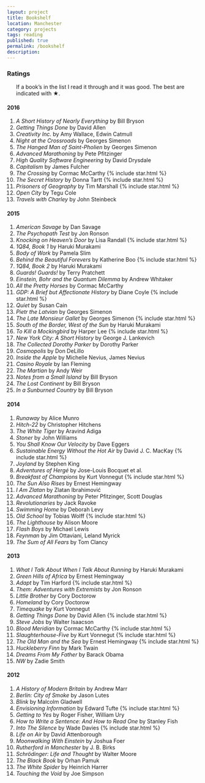 ```yaml
---
layout: project
title: Bookshelf
location: Manchester
category: projects
tags: reading
published: true
permalink: /bookshelf
description:
---
```


<!-- <section> -->

<!-- 

<h1>Wishlist</h1>

If you would like to contribute to this habit, I&rsquo;m always delighted to 
from my wishlist.

</aside> -->

<!-- </section> -->

<section>

<aside class="sidebox">

<h1>Ratings</h1>

<ul>If a book&rsquo;s in the list I read it through and it was good. The best are indicated with <span class="rating">&#9733;</span>.</ul>

</aside>

<h4>2016</h4>

<ol>
<li><em>A Short History of Nearly Everything</em> by Bill Bryson</li>
<li><em>Getting Things Done</em> by David Allen</li>
<li><em>Creativity Inc.</em> by Amy Wallace, Edwin Catmull</li>
<li><em>Night at the Crossroads</em> by Georges Simenon</li>
<li><em>The Hanged Man of Saint-Pholien</em> by Georges Simenon</li>
<li><em>Advanced Marathoning</em> by Pete Pfitzinger</li>
<li><em>High Quality Software Engineering</em> by David Drysdale</li>  
<li><em>Capitalism</em> by James Fulcher</li>
<li><em>The Crossing</em> by Cormac McCarthy {% include star.html %}</li>
<li><em>The Secret History</em> by Donna Tartt {% include star.html %}</li>
<li><em>Prisoners of Geography</em> by Tim Marshall {% include star.html %}</li>
<li><em>Open City</em> by Tegu Cole</li> 
<li><em>Travels with Charley</em> by John Steinbeck</li>

</ol>

<!-- <li><em>TITLE</em> by AUTHOR</li> -->

<h4>2015</h4>

<ol>
<li><em>American Savage</em> by Dan Savage</li>
<li><em>The Psychopath Test</em> by Jon Ronson</li>
<li><em>Knocking on Heaven&rsquo;s Door</em> by Lisa Randall {% include star.html %}</li>
<li><em>1Q84, Book 1</em> by Haruki Murakami</li>
<li><em>Body of Work</em> by Pamela Slim</li>
<li><em>Behind the Beautiful Forevers</em> by Katherine Boo {% include star.html %}</li>
<li><em>1Q84, Book 2</em> by Haruki Murakami</li>
<li><em>Guards! Guards!</em> by Terry Pratchett</li>
<li><em>Einstein, Bohr and the Quantum Dilemma</em> by Andrew Whitaker</li>
<li><em>All the Pretty Horses</em> by Cormac McCarthy</li>
<li><em>GDP: A Brief but Affectionate History</em> by Diane Coyle {% include star.html %}</li>
<li><em>Quiet</em> by Susan Cain</li>

<li><em>Pietr the Latvian</em> by Georges Simenon</li>
<li><em>The Late Monsieur Gallet</em> by Georges Simenon {% include star.html %}</li>
<li><em>South of the Border, West of the Sun</em> by Haruki Murakami</li>
<li><em>To Kill a Mockingbird</em> by Harper Lee {% include star.html %}</li>
<li><em>New York City: A Short History</em> by George J. Lankevich</li>
<li><em>The Collected Dorothy Parker</em> by Dorothy Parker</li>
<li><em>Cosmopolis</em> by Don DeLillo</li>
<li><em>Inside the Apple</em> by Michelle Nevius, James Nevius</li>
<li><em>Casino Royale</em> by Ian Fleming</li>
<li><em>The Martian</em> by Andy Weir</li>
<li><em>Notes from a Small Island</em> by Bill Bryson</li>
<li><em>The Lost Continent</em> by Bill Bryson</li>
<li><em>In a Sunburned Country</em> by Bill Bryson</li>
</ol>




</section>

<section>

<h4>2014</h4>

<ol>
<li><em>Runaway</em> by Alice Munro</li>
<li><em>Hitch-22</em> by Christopher Hitchens</li>
<li><em>The White Tiger</em> by Aravind Adiga</li>
<li><em>Stoner</em> by John Williams</li>
<li><em>You Shall Know Our Velocity</em> by Dave Eggers</li>
<li><em>Sustainable Energy Without the Hot Air</em> by David J. C. MacKay {% include star.html %}</li>
<li><em>Joyland</em> by Stephen King</li>
<li><em>Adventures of Hergé</em> by Jose-Louis Bocquet et al.</li>
<li><em>Breakfast of Champions</em> by Kurt Vonnegut {% include star.html %}</li>
<li><em>The Sun Also Rises</em> by Ernest Hemingway</li>
<li><em>I Am Zlatan</em> by Zlatan Ibrahimović</li>
<li><em>Advanced Marathoning</em> by Peter Pfitzinger, Scott Douglas</li>
<li><em>Revolutionaries</em> by Jack Ravoke</li>
<li><em>Swimming Home</em> by Deborah Levy</li>
<li><em>Old School</em> by Tobias Wolff {% include star.html %}</li>
<li><em>The Lighthouse</em> by Alison Moore</li>
<li><em>Flash Boys</em> by Michael Lewis</li>
<li><em>Feynman</em> by Jim Ottaviani, Leland Myrick</li>
<li><em>The Sum of All Fears</em> by Tom Clancy</li>
</ol>

</section>

<section>

<h4>2013</h4>

<ol>
<li><em>What I Talk About When I Talk About Running</em> by Haruki Murakami</li>
<li><em>Green Hills of Africa</em> by Ernest Hemingway</li>
<li><em>Adapt</em> by Tim Harford {% include star.html %}</li>
<li><em>Them: Adventures with Extremists</em> by Jon Ronson</li>
<li><em>Little Brother</em> by Cory Doctorow</li>
<li><em>Homeland</em> by Cory Doctorow</li>
<li><em>Timequake</em> by Kurt Vonnegut</li>
<li><em>Getting Things Done</em> by David Allen {% include star.html %}</li>
<li><em>Steve Jobs</em> by Walter Isaacson</li>
<li><em>Blood Meridian</em> by Cormac McCarthy {% include star.html %}</li>
<li><em>Slaughterhouse-Five</em> by Kurt Vonnegut {% include star.html %}</li>
<li><em>The Old Man and the Sea</em> by Ernest Hemingway {% include star.html %}</li>
<li><em>Huckleberry Finn</em> by Mark Twain</li>
<li><em>Dreams From My Father</em> by Barack Obama</li>
<li><em>NW</em> by Zadie Smith</li>
</ol>

</section>

<section>

<h4>2012</h4>

<ol>
<li><em>A History of Modern Britain</em> by Andrew Marr</li>
<li><em>Berlin: City of Smoke</em> by Jason Lutes</li>
<li><em>Blink</em> by Malcolm Gladwell</li>
<li><em>Envisioning Information</em> by Edward Tufte {% include star.html %}</li>
<li><em>Getting to Yes</em> by Roger Fisher, William Ury</li>
<li><em>How to Write a Sentence: And How to Read One</em> by Stanley Fish</li>
<li><em>Into The Silence</em> by Wade Davies {% include star.html %}</li>
<li><em>Life on Air</em> by David Attenborough</li>
<li><em>Moonwalking With Einstein</em> by Joshua Foer</li>
<li><em>Rutherford in Manchester</em> by J. B. Birks</li>
<li><em>Schrödinger: Life and Thought</em> by Walter Moore</li>
<li><em>The Black Book</em> by Orhan Pamuk</li>
<li><em>The White Spider</em> by Heinrich Harrer</li>
<li><em>Touching the Void</em> by Joe Simpson</li>
</ol>

</section>

<!-- <section>

<h4>Earlier</h4>

</section> -->